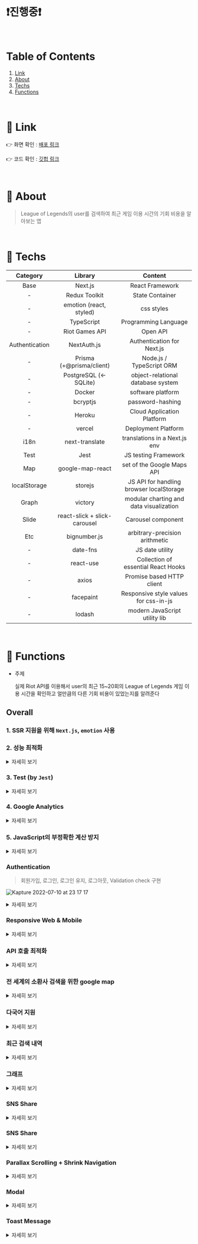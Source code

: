 # ❗️진행중❗️

<br/>

# Table of Contents

1. [Link](#main1)
2. [About](#main2)
3. [Techs](#main3)
4. [Functions](#main4)

<br/>

# 📌 Link<a name="main1"></a>

👉 화면 확인 : [배포 링크](https://while-you-were-playing-lol.vercel.app/)

👉 코드 확인 : [깃헙 링크](https://github.com/katej927/while-you-were-playing-lol)

<br/>

# 📌 About<a name="main2"></a>

> League of Legends의 user를 검색하여 최근 게임 이용 시간의 기회 비용을 알아보는 앱

<br/>

# 📌 Techs<a name="main3"></a>

|    Category    |           Library            |                 Content                  |
| :------------: | :--------------------------: | :--------------------------------------: |
|      Base      |           Next.js            |             React Framework              |
|       -        |        Redux Toolkit         |             State Container              |
|       -        |   emotion (react, styled)    |                css styles                |
|       -        |          TypeScript          |           Programming Language           |
|       -        |        Riot Games API        |                 Open API                 |
| Authentication |         NextAuth.js          |        Authentication for Next.js        |
|       -        |   Prisma (+@prisma/client)   |         Node.js / TypeScript ORM         |
|       -        |    PostgreSQL (← SQLite)     |    object-relational database system     |
|       -        |            Docker            |            software platform             |
|       -        |           bcryptjs           |             password-hashing             |
|       -        |            Heroku            |        Cloud Application Platform        |
|       -        |            vercel            |           Deployment Platform            |
|      i18n      |        next-translate        |      translations in a Next.js env       |
|      Test      |             Jest             |           JS testing Framework           |
|      Map       |       google-map-react       |        set of the Google Maps API        |
|  localStorage  |           storejs            | JS API for handling browser localStorage |
|     Graph      |           victory            | modular charting and data visualization  |
|     Slide      | react-slick + slick-carousel |            Carousel component            |
|      Etc       |         bignumber.js         |      arbitrary-precision arithmetic      |
|       -        |           date-fns           |             JS date utility              |
|       -        |          react-use           |   Collection of essential React Hooks    |
|       -        |            axios             |        Promise based HTTP client         |
|       -        |          facepaint           |  Responsive style values for css-in-js   |
|       -        |            lodash            |      modern JavaScript utility lib       |

<br/>

# 📌 Functions<a name="main4"></a>

- 주제

  실제 Riot API를 이용해서 user의 최근 15~20회의 League of Legends 게임 이용 시간을 확인하고 얼만큼의 다른 기회 비용이 있었는지를 알려준다

## Overall

### 1. SSR 지원을 위해 `Next.js`, `emotion` 사용

### 2. 성능 최적화

<details>
	<summary> 자세히 보기</summary>

- 방법

  - 코드 스플리팅 (by `next/dynamic`)

  - `useCallback`, `useMemo`, `memo` 등 활용
  - 사용에 따라 컴포넌트 분리하여 렌더링 최소화

- 확인 React Developer Tools, Profiler / Lighthouse 탭 등을 통해 리렌더링 파악 및 성능 최적화 도모
  </details>

### 3. Test (by `Jest`)

<details>
	<summary> 자세히 보기</summary>

함수로 계산된 값들이 정확한지 (기댓값과 일치하는지) 확인

- 결과 ![](https://velog.velcdn.com/images/katej927/post/6aa80285-1609-4539-99e9-de93c82dc03c/image.png)
- `./.jest/fn.test.ts`

  ```tsx
  import { convertAllMatch, convertTime } from 'components/member/_shared';
  import { addCommas } from 'lib/utils';

  describe(`member/_shared/utils`, () => {
    test('convertAllMatch 함수의 결과 값', () => {
      const testArr = [
        {
          matchData: {
            assists: 8,
            championName: 'Ezreal',
            deaths: 1,
            item0: 3042,
            item1: 3078,
            item2: 6694,
            item3: 3158,
            item4: 3156,
            item5: 0,
            item6: 3340,
            kills: 12,
            totalDamageDealtToChampions: 24287,
            totalMinionsKilled: 159,
            win: true,
          },
          time: { gameCreation: 1657200710000, gameDuration: 1712 },
        },
        {
          matchData: {
            assists: 8,
            championName: 'Ezreal',
            deaths: 2,
            item0: 3042,
            item1: 3078,
            item2: 3133,
            item3: 1036,
            item4: 1036,
            item5: 1001,
            item6: 3340,
            kills: 8,
            totalDamageDealtToChampions: 17167,
            totalMinionsKilled: 149,
            win: true,
          },
          time: { gameCreation: 1657197354000, gameDuration: 1634 },
        },
        {
          matchData: {
            assists: 7,
            championName: 'Akali',
            deaths: 5,
            item0: 1054,
            item1: 4633,
            item2: 3020,
            item3: 3165,
            item4: 4645,
            item5: 4630,
            item6: 3340,
            kills: 7,
            totalDamageDealtToChampions: 16870,
            totalMinionsKilled: 188,
            win: false,
          },
          time: { gameCreation: 1657031470000, gameDuration: 2033 },
        },
      ];

      const expectResult = {
        gameMillisecTime: 5379000,
        playinDate: [
          { gameCreation: 1657200710000, gameDuration: 3346 },
          { gameCreation: 1657031470000, gameDuration: 2033 },
        ],
      };

      expect(convertAllMatch(testArr)).toStrictEqual(expectResult);
    });

    test('convertTime 함수의 결과 값', () => {
      expect(convertTime(26914000)).toStrictEqual({
        timeBlock: { day: '0', hours: '7', minutes: '448' },
        opportunityCost: {
          PCroom: ['9,100', 'moneyUnit'],
          love: ['0', 'movieUnit'],
          sleep: ['7', 'hours'],
          study: ['448', 'studyUnit'],
          wage: ['64,120', 'moneyUnit'],
          walk: ['2,450', 'walkUnit'],
        },
      });
    });
  });

  describe('lib/utils', () => {
    test('addCommas 함수의 결과 값', () => {
      expect(addCommas(27000)).toStrictEqual('27,000');
    });
  });
  ```

  </details>

### 4. Google Analytics

<details>
	<summary> 자세히 보기</summary>

GA를 적용하여 유입된 방문자들의 사이트 이용을 분석

![](https://velog.velcdn.com/images/katej927/post/c43f4ec4-db0c-4f39-8250-e1a9eec960c5/image.png)

</details>

### 5. JavaScript의 부정확한 계산 방지

<details>
	<summary> 자세히 보기</summary>

`bignumber.js`를 통해 정밀한 산수 계산

- `./components/member/_shared/utils.ts`

  ```tsx
  const toDays = addCommas(new BigNumber(toHoursNum).div(24).toNumber());

  const toWage = addCommas(new BigNumber(toHoursNum).multipliedBy(wageThisYear).toNumber());
  const toSleep = addCommas(toHoursNum);
  const paidPCroom = addCommas(new BigNumber(toHoursNum).multipliedBy(1300).toNumber());
  const toWalkCalories = addCommas(new BigNumber(toHoursNum).multipliedBy(350).toNumber());
  const study1WordPer1Min = addCommas(new BigNumber(toMinutes).div(1).toNumber());
  ```

</details>

### Authentication

> 회원가입, 로그인, 로그인 유지, 로그아웃, Validation check 구현

![Kapture 2022-07-10 at 23 17 17](https://user-images.githubusercontent.com/69146527/178149731-fd3ad0b0-528d-4247-9a20-ecb1b8f6e5d0.gif)

<details>
<summary>자세히 보기</summary>

- 메인 라이브러리: NextAuth

- DB구축: PostgreSQL + Docker + Prisma + Heroku
- 비밀번호 암호화 bcryptjs
- 로그인 유지

  - 로그아웃 할 때까지 로그인 유지

  - 자신의 게임 기록으로 바로 이동 가능

- `./pages/api/auth/signup.ts`

  ```tsx
  import { NextApiRequest, NextApiResponse } from 'next';
  import { PrismaClient } from 'prisma/prisma-client';
  import { hashSync } from 'bcryptjs';

  async function handler(req: NextApiRequest, res: NextApiResponse) {
    if (req.method !== 'POST') return;

    let prisma = new PrismaClient();

    const data = req.body;

    const isExistedUser = await prisma.user.findUnique({
      where: {
        email: data.email,
      },
      select: {
        email: true,
        name: true,
      },
    });

    if (isExistedUser) {
      res.status(422).json({ message: 'User Email already exists!', error: true });
      return;
    }

    const result = await prisma.user.create({
      data: { ...data, password: hashSync(data.password, 12) },
    });

    if (result) {
      res.status(201).json({ message: 'Created user!', error: false });
    } else {
      res.status(402).json({ message: 'Prisma error occured', error: true });
    }
  }

  export default handler;
  ```

  </details>

### Responsive Web & Mobile

<details>
	<summary> 자세히 보기</summary>

> screen의 width길이나 세로와 가로비율에 따라 적절한 UI를 보여줌

- 구현 방법

  - HTML

    `picture` / `source` 의 `media`, `srcSet` 속성 / `img` tags

  - CSS(`flex` , `media query`)
  - `facepaint` 라이브러리
  - 코드 (`./styles/mixin/index.ts`)
    ```tsx
    const breakpoints = [376, 600, 768, 1000, 1200, 1300, 1800, 2400];
    const screenMode = ['landscape', 'portrait'];
    export const responsive = {
      onlyScreen: facepaint(breakpoints.map((bp) => `@media only screen and (min-width: ${bp}px)`)),
      isPortraitOrLandscape: facepaint(
        screenMode.map((screenMode) => `@media only screen and (orientation: ${screenMode})`)
      ),
    };
    ```

- UI 확인

  - Home Page ![responisve_main](https://user-images.githubusercontent.com/69146527/178425109-235d4475-f1a7-4bee-a211-af509811cbe9.gif)

          - 글자 크기의 변화

          - 지역 선택 모달창

              지도 크기 변화

  - Member Page ![](https://velog.velcdn.com/images/katej927/post/97204d4e-7e9a-406c-86e8-f8437c224227/image.gif) ![](https://velog.velcdn.com/images/katej927/post/a6740b35-c984-4059-a707-86e92ee832b9/image.gif)

    - Quick Nav Bar 일정 width 이하가 되면 사라짐
    - 박스의 위치 변화 flex 활용
    - Carousel

      화면 너비에 비례하여 보여지는 카드의 갯수가 정해짐

    - 모달창 screen이 세로/가로형인지에 따라 다른 이미지를, width에 따라 다른 크기의 글자를 보여줌

</details>

### API 호출 최적화

<details>
	<summary> 자세히 보기</summary>

> `promise.all` 활용

- 다량의(15개) API 호출을 동시에 해서 대기 시간을 감소 시킨 뒤, 필요한 정보만 추출하고 정리하여 한 번에 client state에 내려줌.

  (주어진 API 데이터에서 원하는 정보를 얻기 위한 최선의 방법)

- `./pages/api/riot/[summonerName].ts`

  ```tsx
  export default async (req: NextApiRequest, res: NextApiResponse) => {
    if (req.method === 'GET') {
      const { summonerName, region } = req.query;

      const selectedRegionAPI = setRoutingRegion[`${region}`];
      const selectedContinentAPI = setRoutingContinent[`${region}`];

      if (!summonerName) {
        res.statusCode = 400;
        return res.send('소환사명이 없습니다.');
      }

      try {
        const {
          data: { puuid, profileIconId },
        } = await axios.get(encodeURI(findBasicInfoOfSummonerAPI(`${summonerName}`, `${selectedRegionAPI}`)));

        const { data: matchIdLists } = await axios.get(findMatchListsAPI(`${puuid}`, `${selectedContinentAPI}`));

        const allMatchData = await Promise.all(
          matchIdLists.map(async (matchId: string[]) => {
            const eachMatchResult = await axios.get(findAllMatchDataAPI(`${matchId}`, `${selectedContinentAPI}`));
            const { gameCreation, gameDuration, participants } = eachMatchResult.data.info;

            const {
              win,
              championName,
              totalDamageDealtToChampions,
              totalMinionsKilled,
              deaths,
              kills,
              assists,
              item0,
              item1,
              item2,
              item3,
              item4,
              item5,
              item6,
              item7,
            } = participants.filter((participant: IParticipant) => participant.summonerName === summonerName)[0];

            return {
              time: { gameCreation, gameDuration },
              matchData: {
                win,
                championName,
                totalDamageDealtToChampions,
                totalMinionsKilled,
                deaths,
                kills,
                assists,
                item0,
                item1,
                item2,
                item3,
                item4,
                item5,
                item6,
                item7,
              },
            };
          })
        );

        const result = {
          profileIconId,
          allMatchData,
        };

        res.statusCode = 200;
        return res.send(result);
      } catch (e) {
        res.statusCode = 404;
        if (axios.isAxiosError(e) && e.response) {
          console.log(e.response);
        }
        return res.end();
      }
    }

    res.statusCode = 405;
    return res.end();
  };
  ```

</details>

### 전 세계의 소환사 검색을 위한 google map

<details>
	<summary> 자세히 보기</summary>

> radio 버튼이나 지도에서 국가 선택 가능

![](https://velog.velcdn.com/images/katej927/post/fe1da4e6-90a7-4417-8209-b4776ea9bbd3/image.gif)

- `./components/home/regionModal/index.tsx`

  ```tsx
  interface IProps {
    closeModal: () => void;
  }

  const RegionModal = ({ closeModal }: IProps) => {
    const {
      abbreviation: selectedAbbreviation,
      lat: selectedLat,
      lng: selectedLng,
    } = useSelector((state) => state.common.region);

    const dispatch = useDispatch();

    const onClickCloseBtn = () => closeModal();

    const onClickOption = ({ abbreviation, lat, lng }: IRegion) =>
      dispatch(commonActions.setRegion({ abbreviation, lat, lng }));

    return (
      <section css={S.container}>
        <button css={S.closeIcon} onClick={onClickCloseBtn}>
          <CloseIcon />
        </button>
        <h5 css={S.title}>지역 선택</h5>
        <section css={S.mapContainer}>
          <GoogleMapReact
            bootstrapURLKeys={{ key: process.env.MY_GOOGLE_MAP_API! }}
            defaultCenter={{ lat: REGION_OPTIONS[0].lat, lng: REGION_OPTIONS[0].lng }}
            defaultZoom={0}
            center={{ lat: selectedLat, lng: selectedLng }}
          >
            {REGION_OPTIONS.map((region) => {
              const { abbreviation, continent, lat, lng } = region;
              return (
                <S.Marker
                  key={abbreviation}
                  lat={lat}
                  lng={lng}
                  isSelected={abbreviation === selectedAbbreviation}
                  onClick={() => onClickOption(region)}
                >
                  {continent}
                </S.Marker>
              );
            })}
          </GoogleMapReact>
        </section>
        <ul css={S.optionContainer}>
          {REGION_OPTIONS.map((region) => {
            const { abbreviation, continent } = region;
            return (
              <li key={abbreviation}>
                <S.ContinentBtn
                  onClick={() => onClickOption(region)}
                  isSelected={abbreviation === selectedAbbreviation}
                >
                  <div />
                  {continent}
                </S.ContinentBtn>
              </li>
            );
          })}
        </ul>
        <button css={S.saveBtn} type='button' onClick={onClickCloseBtn}>
          저장하기
        </button>
      </section>
    );
  };

  export default RegionModal;
  ```

</details>

### 다국어 지원

<details>
	<summary> 자세히 보기</summary>

> `next-translate (i18n)` 활용

![translation](https://user-images.githubusercontent.com/69146527/178471492-f4b12bfb-73a6-417b-8a04-d5a76d1347ed.gif)

</details>

### 최근 검색 내역

<details>
	<summary> 자세히 보기</summary>
  
- 하루 동안 검색한 내역을 local storage에 저장하여 보여주고 자정이 지난 뒤에 사이트를 이용하면 전 날의 local storage에 있던 내역은 지워진다.

- Responsive

  화면 줄어들면 사라짐 (코어 기능은 아니기 때문에)

- 검색한 것을 다시 검색할 경우, 리스트 맨 위로 올라감
- 최근 본 유저 리스트 옆에 stickey로 고정
- 클릭 시, 검색됨.
- `./components/member/qnb/index.tsx`
  ```tsx
  useEffect(() => {
    const newSearchedList = [
      { searchedName, region, profileImg, expiredAt: getTime(endOfDay(new Date())) },
      ...(store.get('recent searches') ?? ''),
    ];
    const result = uniqBy(filterExpired(newSearchedList), 'searchedName');
    store.set('recent searches', result);
    setRecentSearches(result);
  }, []);
  ```
- UI ![](https://velog.velcdn.com/images/katej927/post/4f81f9ac-fcd0-444e-b0ee-daa2ada33158/image.gif)
</details>

### 그래프

<details>
	<summary> 자세히 보기</summary>

날짜 별로 게임 시간을 산출하여 그래프로 시각화.

- UI ![](https://velog.velcdn.com/images/katej927/post/e2fe14e1-fdcd-4e6c-a8d6-a6fa5b504b4a/image.gif)

- `./components/member/graph/index.tsx`
  ```tsx
  <div css={S.container}>
    <VictoryChart {...GRAPH_OPTIONS.chart}>
      <VictoryAxis
        tickValues={convertedLeftAxisTickValues}
        tickLabelComponent={<VictoryLabel {...GRAPH_OPTIONS.leftAxisLabel} />}
      />
      <VictoryBar data={convertedData} style={{ data: { fill: ({ datum }) => datum.fill } }} {...GRAPH_OPTIONS.bar} />
      <VictoryAxis
        tickFormat={convertedRightAxisTickValues}
        tickLabelComponent={<VictoryLabel {...GRAPH_OPTIONS.rightAxisLabel} />}
        {...GRAPH_OPTIONS.rightAxis}
      />
    </VictoryChart>
  </div>
  ```

</details>

### SNS Share

<details>
	<summary> 자세히 보기</summary>

- Copy URL, Kakao talk, facebook, twitter에 사이트 공유 가능

- Meta Tag , OG 활용
- 코드 (`./components/layout/index.tsx`)
      ```tsx
      <Head>
      	<title>{titleSet}</title>
      	<meta property='og:type' content='website' />
      	<meta property='og:title' content={ogTitleSet} />
      	<meta property='og:site_name' content={`${t('common:titleOfApp')}`} />
      	<meta property='og:description' content={`${t('common:descOfApp')}`} />
      	<meta property='og:image' content={OG_IMAGE_URL} />
      	<meta property='og:image:width' content='1200' />
      	<meta property='og:image:height' content='630' />
      	<meta property='og:image:alt' content={`${t('common:titleOfApp')} image`} />
      	<meta property='og:url' content='https://while-you-were-playing-lol.vercel.app' />
      </Head>
      ```
  </details>

### SNS Share

<details>
	<summary> 자세히 보기</summary>

- Copy URL, Kakao talk, facebook, twitter에 사이트 공유 가능

- Meta Tag , OG 활용
- UI ![](https://velog.velcdn.com/images/katej927/post/537629d4-1dba-4416-b8eb-995a873c6d2c/image.gif)
- 코드 (`./components/layout/index.tsx`)
      ```tsx
      <Head>
      	<title>{titleSet}</title>
      	<meta property='og:type' content='website' />
      	<meta property='og:title' content={ogTitleSet} />
      	<meta property='og:site_name' content={`${t('common:titleOfApp')}`} />
      	<meta property='og:description' content={`${t('common:descOfApp')}`} />
      	<meta property='og:image' content={OG_IMAGE_URL} />
      	<meta property='og:image:width' content='1200' />
      	<meta property='og:image:height' content='630' />
      	<meta property='og:image:alt' content={`${t('common:titleOfApp')} image`} />
      	<meta property='og:url' content='https://while-you-were-playing-lol.vercel.app' />
      </Head>
      ```
  </details>

### Parallax Scrolling + Shrink Navigation

<details>
	<summary> 자세히 보기</summary>

`window.scrollY` , `transition` 을 활용하여 적절한 위치에서 텍스트를 노출시키고, nav bar를 줄이고 늘리는 애니메이션 효과를 줌.

- UI ![](https://velog.velcdn.com/images/katej927/post/0997edc1-20cf-46d5-b84e-af7698738212/image.gif)

- `./components/layout/index.tsx`
  ```tsx
  const onScroll = () => dispatch(commonActions.setScrollPosition(window.scrollY));

  useEffect(() => {
    window.addEventListener('scroll', onScroll);

    return () => {
      window.removeEventListener('scroll', onScroll);
    };
  }, []);
  ```
- `./components/home/searchSection/index.tsx`
      ```tsx

      <S.DivisionText isOpacityOn={scrollPosition >= 130}>(...)</S.DivisionText>
      <S.DivisionFigure isOpacityOn={scrollPosition >= 200}>
      	(...)
      </S.DivisionFigure>
      <S.SectionTitle isOpacityOn={scrollPosition >= 242}>(...)</S.SectionTitle>
      <S.Title isOpacityOn={scrollPosition >= 365}>
      	(...)
      </S.Title>
      <S.Desc isOpacityOn={scrollPosition >= 475}>
      	(...)
      </S.Desc>
      <S.Form onSubmit={onSubmit} isOpacityOn={scrollPosition >= 600}>
      	(...)
      </S.Form>
      ```
  </details>

### Modal

<details>
	<summary> 자세히 보기</summary>
createPortal 활용 (React 공식 문서 참고)
</details>

### Toast Message

<details>
	<summary> 자세히 보기</summary>

alert가 띄워지는 경우에 Toast msg를 띄워 보다 직관적으로 상태를 설명함.

- UI ![](https://velog.velcdn.com/images/katej927/post/e480cc0f-58b9-43c7-8d0c-b00fcb8cc005/image.gif)

</details>
